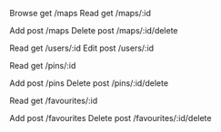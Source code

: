 Browse    get   /maps
Read      get   /maps/:id
<!-- Edit      post  /maps/:id -->
Add       post  /maps
Delete    post  /maps/:id/delete



Read      get   /users/:id
Edit      post  /users/:id
<!-- Add       post  /users -->
<!-- Delete    post  /users/:id/delete -->


<!-- Browse    get   /pins -->
Read      get   /pins/:id
<!-- Edit      post  /pins/:id -->
Add       post  /pins
Delete    post  /pins/:id/delete


<!-- Browse    get   /favourites -->
Read      get   /favourites/:id
<!-- Edit      post  /favourites/:id -->
Add       post  /favourites
Delete    post  /favourites/:id/delete



